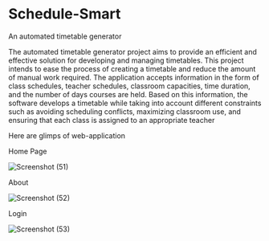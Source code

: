 # Schedule-Smart
An automated timetable generator

The automated timetable generator project aims to provide an efficient and effective solution for developing and managing timetables. This project intends to ease the process of creating a timetable and reduce the amount of manual work required. The application accepts information in the form of class schedules, teacher schedules, classroom capacities, time duration, and the number of days courses are held. Based on this information, the software develops a timetable while taking into account different constraints such as avoiding scheduling conflicts, maximizing classroom use, and ensuring that each class is assigned to an appropriate teacher

Here are glimps of web-application

Home Page

![Screenshot (51)](https://github.com/omsisodia/Schedule-Smart/assets/99199126/6d1631b7-8dd7-4b2f-b971-c1699b67799b)



About

![Screenshot (52)](https://github.com/omsisodia/Schedule-Smart/assets/99199126/0475cdd2-38f8-4f63-8860-6e9d95cd999c)



Login

![Screenshot (53)](https://github.com/omsisodia/Schedule-Smart/assets/99199126/a98ca0cf-cb9a-4621-8262-d7a63590ded2)


